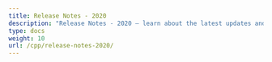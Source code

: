 ```yaml
---
title: Release Notes - 2020
description: "Release Notes - 2020 – learn about the latest updates and fixes."
type: docs
weight: 10
url: /cpp/release-notes-2020/
---
```



